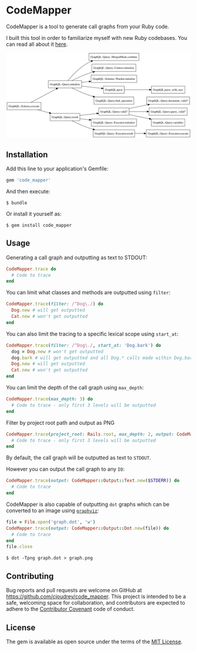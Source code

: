 # CodeMapper

CodeMapper is a tool to generate call graphs from your Ruby code.

I built this tool in order to familiarize myself with new Ruby codebases. You can read all about it [here](https://medium.com/@cjoudrey/familiarizing-myself-with-a-new-codebase-using-rubys-tracepoint-and-graphviz-aebd5d6ac2cd).

![](https://github.com/cjoudrey/code_mapper/raw/master/sample-graph.png)

## Installation

Add this line to your application's Gemfile:

```ruby
gem 'code_mapper'
```

And then execute:

    $ bundle

Or install it yourself as:

    $ gem install code_mapper

## Usage

Generating a call graph and outputting as text to STDOUT:

```ruby
CodeMapper.trace do
  # Code to trace
end
```

You can limit what classes and methods are outputted using `filter`:

```ruby
CodeMapper.trace(filter: /^Dog\./) do
  Dog.new # will get outputted
  Cat.new # won't get outputted
end
```

You can also limit the tracing to a specific lexical scope using `start_at`:

```ruby
CodeMapper.trace(filter: /^Dog\./, start_at: 'Dog.bark') do
  dog = Dog.new # won't get outputted
  dog.bark # will get outputted and all Dog.* calls made within Dog.bark
  Dog.new # will get outputted
  Cat.new # won't get outputted
end
```

You can limit the depth of the call graph using `max_depth`:

```ruby
CodeMapper.trace(max_depth: 3) do
  # Code to trace - only first 3 levels will be outputted
end
```

Filter by project root path and output as PNG

```ruby
CodeMapper.trace(project_root: Rails.root, max_depth: 2, output: CodeMapper::Output::Png.new(Rails.root.join('tmp/graph.png'))) do
  # Code to trace - only first 3 levels will be outputted
end
```

By default, the call graph will be outputted as text to `STDOUT`.

However you can output the call graph to any `IO`:

```ruby
CodeMapper.trace(output: CodeMapper::Output::Text.new($STDERR)) do
  # Code to trace
end
```

CodeMapper is also capable of outputting `dot` graphs which can be converted to an image using [`graphviz`](http://graphviz.org):

```ruby
file = File.open('graph.dot', 'w')
CodeMapper.trace(output: CodeMapper::Output::Dot.new(file)) do
  # Code to trace
end
file.close
```

```
$ dot -Tpng graph.dot > graph.png
```

## Contributing

Bug reports and pull requests are welcome on GitHub at https://github.com/cjoudrey/code_mapper. This project is intended to be a safe, welcoming space for collaboration, and contributors are expected to adhere to the [Contributor Covenant](http://contributor-covenant.org) code of conduct.


## License

The gem is available as open source under the terms of the [MIT License](http://opensource.org/licenses/MIT).
